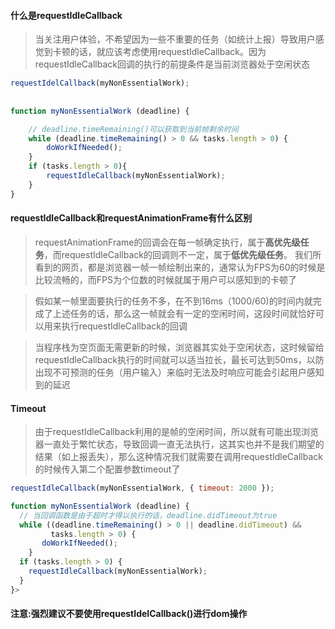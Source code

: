 #### 什么是requestIdleCallback

> 当关注用户体验，不希望因为一些不重要的任务（如统计上报）导致用户感觉到卡顿的话，就应该考虑使用requestIdleCallback。因为requestIdleCallback回调的执行的前提条件是当前浏览器处于空闲状态

```js
requestIdelCallback(myNonEssentialWork);
    
    
function myNonEssentialWork (deadline) {

    // deadline.timeRemaining()可以获取到当前帧剩余时间
    while (deadline.timeRemaining() > 0 && tasks.length > 0) {
        doWorkIfNeeded();
    }
    if (tasks.length > 0){
        requestIdleCallback(myNonEssentialWork);
    }
}
```

#### requestIdleCallback和requestAnimationFrame有什么区别

> requestAnimationFrame的回调会在每一帧确定执行，属于**高优先级任务**，而requestIdleCallback的回调则不一定，属于**低优先级任务**。 我们所看到的网页，都是浏览器一帧一帧绘制出来的，通常认为FPS为60的时候是比较流畅的，而FPS为个位数的时候就属于用户可以感知到的卡顿了

>  假如某一帧里面要执行的任务不多，在不到16ms（1000/60)的时间内就完成了上述任务的话，那么这一帧就会有一定的空闲时间，这段时间就恰好可以用来执行requestIdleCallback的回调

> 当程序栈为空页面无需更新的时候，浏览器其实处于空闲状态，这时候留给requestIdleCallback执行的时间就可以适当拉长，最长可达到50ms，以防出现不可预测的任务（用户输入）来临时无法及时响应可能会引起用户感知到的延迟

#### Timeout

> 由于requestIdleCallback利用的是帧的空闲时间，所以就有可能出现浏览器一直处于繁忙状态，导致回调一直无法执行，这其实也并不是我们期望的结果（如上报丢失），那么这种情况我们就需要在调用requestIdleCallback的时候传入第二个配置参数timeout了

```js
requestIdleCallback(myNonEssentialWork, { timeout: 2000 });

function myNonEssentialWork (deadline) {
  // 当回调函数是由于超时才得以执行的话，deadline.didTimeout为true
  while ((deadline.timeRemaining() > 0 || deadline.didTimeout) &&
         tasks.length > 0) {
       doWorkIfNeeded();
    }
  if (tasks.length > 0) {
    requestIdleCallback(myNonEssentialWork);
  }
}>
```

#### 注意:强烈建议不要使用requestIdelCallback()进行dom操作











